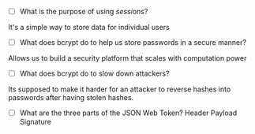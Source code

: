 - [ ] What is the purpose of using _sessions_?

It's a simple way to store data for individual users

- [ ] What does bcrypt do to help us store passwords in a secure manner?

Allows us to build a security platform that scales with computation power

- [ ] What does bcrypt do to slow down attackers?

Its supposed to make it harder for an attacker to reverse hashes into passwords after having stolen hashes.

- [ ] What are the three parts of the JSON Web Token?
Header
Payload
Signature